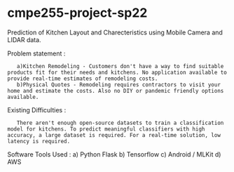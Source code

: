 # cmpe255-project-sp22
Prediction of Kitchen Layout and Charecteristics using Mobile Camera and LIDAR data.

Problem statement : 

       a)Kitchen Remodeling - Customers don't have a way to find suitable products fit for their needs and kitchens. No application available to provide real-time estimates of remodeling costs. 
       b)Physical Quotes - Remodeling requires contractors to visit your home and estimate the costs. Also no DIY or pandemic friendly options available.

Existing Difficulties : 

       There aren't enough open-source datasets to train a classification model for kitchens. To predict meaningful classifiers with high accuracy, a large dataset is required. For a real-time solution, low latency is required. 
       
Software Tools Used :
a) Python Flask
b) Tensorflow
c) Android / MLKit
d) AWS
